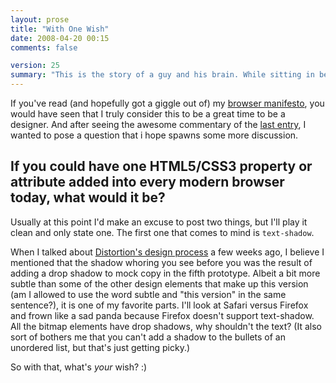 ```yaml
---
layout: prose
title: "With One Wish"
date: 2008-04-20 00:15
comments: false

version: 25
summary: "This is the story of a guy and his brain. While sitting in bed one early Sunday morning, a geeky thought strikes him. He wonders what properties or attributes designers would pick if they could have one implemented from HTML5 or CSS3 today. The comments should be where all the action happens, hopefully."
---
```


If you've read (and hopefully got a giggle out of) my [browser manifesto][1], you would have seen that I truly consider this to be a great time to be a designer. And after seeing the awesome commentary of the [last entry][2], I wanted to pose a question that i hope spawns some more discussion.

## If you could have **one** HTML5/CSS3 property or attribute added into every modern browser **today**, what would it be?

Usually at this point I'd make an excuse to post two things, but I'll play it clean and only state one. The first one that comes to mind is `text-shadow`.

When I talked about [Distortion's design process][3] a few weeks ago, I believe I mentioned that the shadow whoring you see before you was the result of adding a drop shadow to mock copy in the fifth prototype. Albeit a bit more subtle than some of the other design elements that make up this version (am I allowed to use the word subtle and "this version" in the same sentence?), it is one of my favorite parts. I'll look at Safari versus Firefox and frown like a sad panda because Firefox doesn't support text-shadow. All the bitmap elements have drop shadows, why shouldn't the text? (It also sort of bothers me that you can't add a shadow to the bullets of an unordered list, but that's just getting picky.)

So with that, what's *your* wish? :)

[1]: http://avalonstar.com/blog/2008/apr/1/future-browser-manifesto/
[2]: http://avalonstar.com/blog/2008/apr/17/pixel-prostitution/
[3]: http://avalonstar.com/blog/2008/mar/30/design-distortion/
